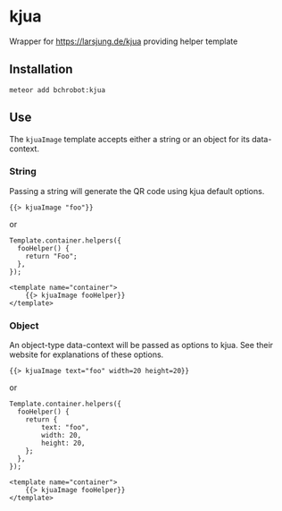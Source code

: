 # kjua
Wrapper for https://larsjung.de/kjua providing helper template

## Installation

`meteor add bchrobot:kjua`

## Use

The `kjuaImage` template accepts either a string or an object for its data-context.

### String

Passing a string will generate the QR code using kjua default options.

```
{{> kjuaImage "foo"}}
```
or

```
Template.container.helpers({
  fooHelper() {
    return "Foo";
  },
});

<template name="container">
    {{> kjuaImage fooHelper}}
</template>
```

### Object

An object-type data-context will be passed as options to kjua. See their website for explanations of these options.

```
{{> kjuaImage text="foo" width=20 height=20}}
```
or

```
Template.container.helpers({
  fooHelper() {
    return {
        text: "foo",
        width: 20,
        height: 20,
    };
  },
});

<template name="container">
    {{> kjuaImage fooHelper}}
</template>
```

